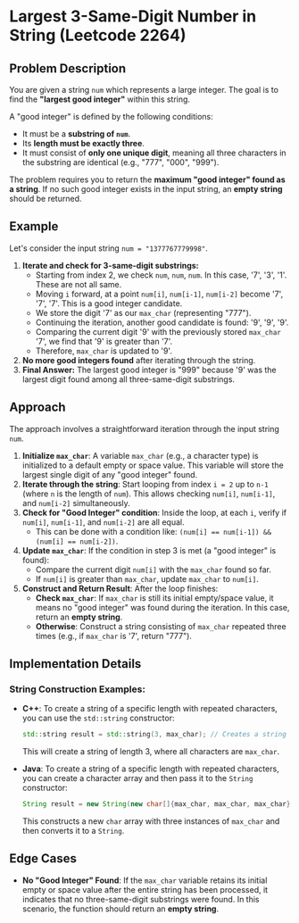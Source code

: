 
# Largest 3-Same-Digit Number in String (Leetcode 2264)

## Problem Description

You are given a string `num` which represents a large integer. The goal is to find the **"largest good integer"** within this string.

A "good integer" is defined by the following conditions:
*   It must be a **substring of `num`**.
*   Its **length must be exactly three**.
*   It must consist of **only one unique digit**, meaning all three characters in the substring are identical (e.g., "777", "000", "999").

The problem requires you to return the **maximum "good integer" found as a string**. If no such good integer exists in the input string, an **empty string** should be returned.

## Example

Let's consider the input string `num = "1377767779998"`.

1.  **Iterate and check for 3-same-digit substrings:**
    *   Starting from index 2, we check `num`, `num`, `num`. In this case, '7', '3', '1'. These are not all same.
    *   Moving `i` forward, at a point `num[i]`, `num[i-1]`, `num[i-2]` become '7', '7', '7'. This is a good integer candidate.
    *   We store the digit '7' as our `max_char` (representing "777").
    *   Continuing the iteration, another good candidate is found: '9', '9', '9'.
    *   Comparing the current digit '9' with the previously stored `max_char` '7', we find that '9' is greater than '7'.
    *   Therefore, `max_char` is updated to '9'.
2.  **No more good integers found** after iterating through the string.
3.  **Final Answer:** The largest good integer is "999" because '9' was the largest digit found among all three-same-digit substrings.

## Approach

The approach involves a straightforward iteration through the input string `num`.

1.  **Initialize `max_char`**: A variable `max_char` (e.g., a character type) is initialized to a default empty or space value. This variable will store the largest single digit of any "good integer" found.
2.  **Iterate through the string**: Start looping from index `i = 2` up to `n-1` (where `n` is the length of `num`). This allows checking `num[i]`, `num[i-1]`, and `num[i-2]` simultaneously.
3.  **Check for "Good Integer" condition**: Inside the loop, at each `i`, verify if `num[i]`, `num[i-1]`, and `num[i-2]` are all equal.
    *   This can be done with a condition like: `(num[i] == num[i-1]) && (num[i] == num[i-2])`.
4.  **Update `max_char`**: If the condition in step 3 is met (a "good integer" is found):
    *   Compare the current digit `num[i]` with the `max_char` found so far.
    *   If `num[i]` is greater than `max_char`, update `max_char` to `num[i]`.
5.  **Construct and Return Result**: After the loop finishes:
    *   **Check `max_char`**: If `max_char` is still its initial empty/space value, it means no "good integer" was found during the iteration. In this case, return an **empty string**.
    *   **Otherwise**: Construct a string consisting of `max_char` repeated three times (e.g., if `max_char` is '7', return "777").

## Implementation Details

### String Construction Examples:

*   **C++**: To create a string of a specific length with repeated characters, you can use the `std::string` constructor:
    ```cpp
    std::string result = std::string(3, max_char); // Creates a string like "999"
    ```
    This will create a string of length 3, where all characters are `max_char`.

*   **Java**: To create a string of a specific length with repeated characters, you can create a character array and then pass it to the `String` constructor:
    ```java
    String result = new String(new char[]{max_char, max_char, max_char}); // Creates a string like "999"
    ```
    This constructs a new `char` array with three instances of `max_char` and then converts it to a `String`.

## Edge Cases

*   **No "Good Integer" Found**: If the `max_char` variable retains its initial empty or space value after the entire string has been processed, it indicates that no three-same-digit substrings were found. In this scenario, the function should return an **empty string**.
```